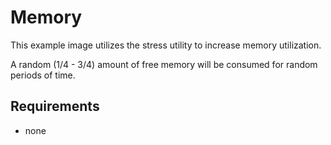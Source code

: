 # Memory

This example image utilizes the stress utility to increase
memory utilization.

A random (1/4 - 3/4) amount of free memory will be consumed
for random periods of time.

## Requirements

* none
